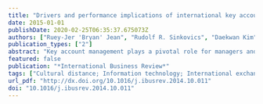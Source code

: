 ```yaml
---
title: "Drivers and performance implications of international key account management capability"
date: 2015-01-01
publishDate: 2020-02-25T06:35:37.675073Z
authors: ["Ruey-Jer 'Bryan' Jean", "Rudolf R. Sinkovics", "Daekwan Kim", "Yong Kyu Lew"]
publication_types: ["2"]
abstract: "Key account management plays a pivotal role for managers and practitioners in the maintenance of successful customer–supplier relationships. Yet, little is known conceptually or empirically about how suppliers can move beyond market scanning and develop international key account management capabilities in international customer–supplier relationships. Drawing from the dynamic capability literature, we develop and test a model of antecedents and performance implications of suppliers’ international key account management capabilities. In addition, the moderating effects of cultural distance and supplier information technology advancement are examined. An analysis of 246 Taiwanese electronics suppliers reveals that market scanning and trust are recognized as critical to the development of suppliers’ international key account management capabilities. Moreover, these key account management capabilities can facilitate suppliers’ market performance. Importantly, cultural distance and suppliers’ IT advancement moderate the impact of market scanning on the development of key account management in international exchange relationships."
featured: false
publication: "*International Business Review*"
tags: ["Cultural distance; Information technology; International exchange relationships; International key account management capabilities; Market scanning"]
url_pdf: "http://dx.doi.org/10.1016/j.ibusrev.2014.10.011"
doi: "10.1016/j.ibusrev.2014.10.011"
---
```


